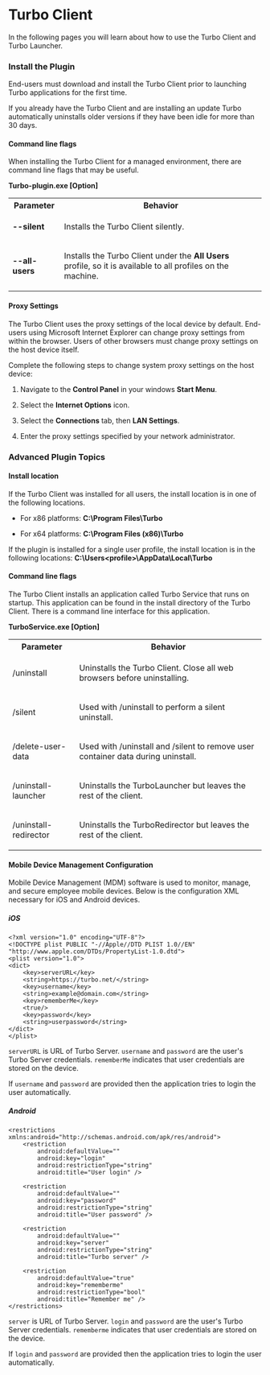 # Turbo Client

In the following pages you will learn about how to use the Turbo Client and Turbo Launcher.

### Install the Plugin

End-users must download and install the Turbo Client prior to launching Turbo applications for the first time.

If you already have the Turbo Client and are installing an update Turbo automatically uninstalls older versions if they have been idle for more than 30 days. 

#### Command line flags

When installing the Turbo Client for a managed environment, there are command line flags that may be useful.

**Turbo-plugin.exe [Option]**

<table>
      <tr>
         <th>Parameter</th>
         <th>Behavior</th>
      </tr>
      <tr>
         <td>
            <p> <strong>--silent</strong> </p>
         </td>
         <td>
            <p> Installs the Turbo Client silently. </p>
         </td>
      </tr>
      <tr>
         <td>
            <p> <strong>--all-users</strong> </p>
         </td>
         <td>
            <p> Installs the Turbo Client under the <strong>All Users</strong> profile, so it is available to all profiles on the machine.</p>
         </td>
      </tr>
</table>

#### Proxy Settings

The Turbo Client uses the proxy settings of the local device by default. End-users using Microsoft Internet Explorer can change proxy settings from within the browser. Users of other browsers must change proxy settings on the host device itself.

Complete the following steps to change system proxy settings on the host device:

1. Navigate to the **Control Panel** in your windows **Start Menu**.

2. Select the **Internet Options** icon.

3. Select the **Connections** tab, then **LAN Settings**.

4. Enter the proxy settings specified by your network administrator.

### Advanced Plugin Topics

#### Install location

If the Turbo Client was installed for all users, the install location is in one of the following locations.

- For x86 platforms: **C:\Program Files\Turbo**

- For x64 platforms: **C:\Program Files (x86)\Turbo**

If the plugin is installed for a single user profile, the install location is in the following locations: **C:\Users\<profile>\AppData\Local\Turbo**

#### Command line flags

The Turbo Client installs an application called Turbo Service that runs on startup. This application can be found in the install directory of the Turbo Client. There is a command line interface for this application.

**TurboService.exe [Option]**

<table>
      <tr>
         <th>Parameter</th>
         <th>Behavior</th>
      </tr>
      <tr>
         <td>
            <p>/uninstall</p>
         </td>
         <td>
            <p>Uninstalls the Turbo Client. Close all web browsers before uninstalling.</p>
         </td>
      </tr>
      <tr>
         <td>
            <p>/silent</p>
         </td>
         <td>
            <p>Used with /uninstall to perform a silent uninstall.</p>
         </td>
      </tr>
      <tr>
         <td>
            <p>/delete-user-data</p>
         </td>
         <td>
            <p>Used with /uninstall and /silent to remove user container data during uninstall.</p>
         </td>
      </tr>
      <tr>
         <td>
            <p>/uninstall-launcher</p>
         </td>
         <td>
            <p>Uninstalls the TurboLauncher but leaves the rest of the client.</p>
         </td>
      </tr>
      <tr>
         <td>
            <p>/uninstall-redirector</p>
         </td>
         <td>
            <p>Uninstalls the TurboRedirector but leaves the rest of the client.</p>
         </td>
      </tr>
</table>

#### Mobile Device Management Configuration

Mobile Device Management (MDM) software is used to monitor, manage, and secure employee mobile devices. Below is the configuration XML necessary for iOS and Android devices.

##### iOS

```
<?xml version="1.0" encoding="UTF-8"?>
<!DOCTYPE plist PUBLIC "-//Apple//DTD PLIST 1.0//EN" "http://www.apple.com/DTDs/PropertyList-1.0.dtd">
<plist version="1.0">
<dict>
    <key>serverURL</key>
    <string>https://turbo.net/</string>
    <key>username</key>
    <string>example@domain.com</string>
    <key>rememberMe</key>
    <true/>
    <key>password</key>
    <string>userpassword</string>
</dict>
</plist>
```

`serverURL` is URL of Turbo Server. 
`username` and `password` are the user's Turbo Server credentials.
`rememberMe` indicates that user credentials are stored on the device.

If `username` and `password` are provided then the application tries to login the user automatically.

##### Android

```
<restrictions xmlns:android="http://schemas.android.com/apk/res/android">
    <restriction
        android:defaultValue=""
        android:key="login"
        android:restrictionType="string"
        android:title="User login" />

    <restriction
        android:defaultValue=""
        android:key="password"
        android:restrictionType="string"
        android:title="User password" />

    <restriction
        android:defaultValue=""
        android:key="server"
        android:restrictionType="string"
        android:title="Turbo server" />

    <restriction
        android:defaultValue="true"
        android:key="rememberme"
        android:restrictionType="bool"
        android:title="Remember me" />
</restrictions>
```

`server` is URL of Turbo Server. 
`login` and `password` are the user's Turbo Server credentials.
`rememberme` indicates that user credentials are stored on the device.

If `login` and `password` are provided then the application tries to login the user automatically.
